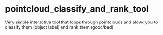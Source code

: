 # pointcloud_classify_and_rank_tool
Very simple interactive tool that loops through pointclouds and alows you to classify them (object label) and rank them (good/bad)
